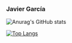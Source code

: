 ### Javier García

![Anurag's GitHub stats](https://github-readme-stats.vercel.app/api?username=Javierg-g&show_icons=true&theme=radical&hide=prs,issues,contribs)

[![Top Langs](https://github-readme-stats.vercel.app/api/top-langs/?username=Javierg-g&layout=compact)](https://github.com/anuraghazra/github-readme-stats)

